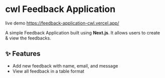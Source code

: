 # cwl Feedback Application

live demo https://feedback-application-cwl.vercel.app/

A simple Feedback Application built using **Next.js**. It allows users to create & view the feedbacks.

## ✨ Features

- Add new feedback with name, email, and message
- View all feedback in a table format
